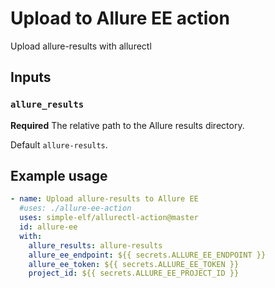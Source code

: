 # Upload to Allure EE action

Upload allure-results with allurectl

## Inputs

### `allure_results`

**Required** The relative path to the Allure results directory. 

Default `allure-results`.

## Example usage

```yaml
- name: Upload allure-results to Allure EE
  #uses: ./allure-ee-action
  uses: simple-elf/allurectl-action@master
  id: allure-ee
  with:
    allure_results: allure-results
    allure_ee_endpoint: ${{ secrets.ALLURE_EE_ENDPOINT }}
    allure_ee_token: ${{ secrets.ALLURE_EE_TOKEN }}
    project_id: ${{ secrets.ALLURE_EE_PROJECT_ID }}
```